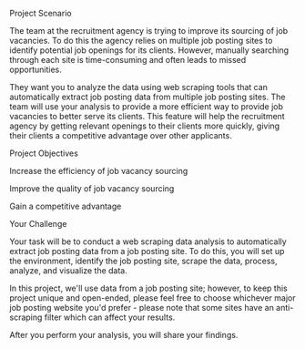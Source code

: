 Project Scenario

The team at the recruitment agency is trying to improve its sourcing of job vacancies. To do this the agency relies on multiple job posting sites to identify potential job openings for its clients. However, manually searching through each site is time-consuming and often leads to missed opportunities.  

They want you to  analyze the data using web scraping tools that can automatically extract job posting data from multiple job posting sites.  The team will use your analysis to provide a more efficient way to provide job vacancies to better serve its clients. This feature will help the recruitment agency by getting relevant openings to their clients more quickly, giving their clients a competitive advantage over other applicants.

Project Objectives

 Increase the efficiency of job vacancy sourcing

 Improve the quality of job vacancy sourcing  

 Gain a competitive advantage  

Your Challenge

Your task will be to conduct a web scraping data analysis to automatically extract job posting data from a job posting site. To do this, you will  set up the environment, identify the job posting site, scrape the data,  process, analyze, and visualize the data.

In this project, we'll use data from a job posting site; however, to keep this project unique and open-ended, please feel free to choose whichever major job posting website you'd prefer - please note that some sites have an anti-scraping filter which can affect your results.

After you perform your analysis, you will share your findings.

